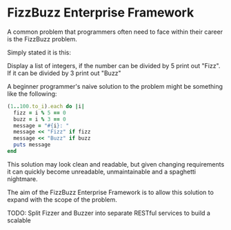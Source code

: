 FizzBuzz Enterprise Framework
=============================

A common problem that programmers often need to face within their career
is the FizzBuzz problem.

Simply stated it is this:

Display a list of integers, if the number can be divided by 5 print out
"Fizz". If it can be divided by 3 print out "Buzz"

A beginner programmer's naive solution to the problem might be something like
the following:

```ruby
(1..100.to_i).each do |i|
  fizz = i % 5 == 0
  buzz = i % 3 == 0
  message = "#{i}: "
  message << "Fizz" if fizz
  message << "Buzz" if buzz
  puts message
end
```

This solution may look clean and readable, but given changing requirements
it can quickly become unreadable, unmaintainable and a spaghetti
nightmare.

The aim of the FizzBuzz Enterprise Framework is to allow this solution to
expand with the scope of the problem.

TODO: Split Fizzer and Buzzer into separate RESTful services to build a scalable

